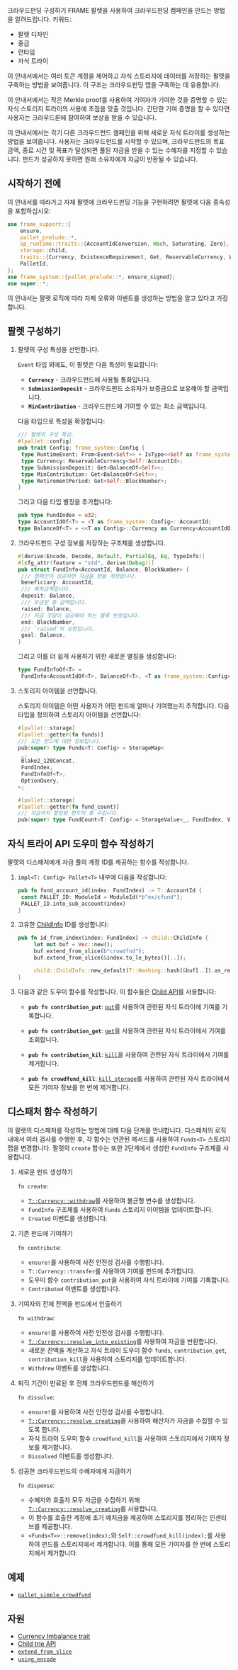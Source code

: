 크라우드펀딩 구성하기
FRAME 팔렛을 사용하여 크라우드펀딩 캠페인을 만드는 방법을 알려드립니다.
키워드:
  - 팔렛 디자인
  - 중급
  - 런타임
  - 자식 트라이

이 안내서에서는 여러 토큰 계정을 제어하고 자식 스토리지에 데이터를 저장하는 팔렛을 구축하는 방법을 보여줍니다.
이 구조는 크라우드펀딩 앱을 구축하는 데 유용합니다.

이 안내서에서는 작은 Merkle proof를 사용하여 기여자가 기여한 것을 증명할 수 있는 자식 스토리지 트라이의 사용에 초점을 맞출 것입니다.
간단한 기여 증명을 할 수 있다면 사용자는 크라우드론에 참여하여 보상을 받을 수 있습니다.

이 안내서에서는 각기 다른 크라우드펀드 캠페인을 위해 새로운 자식 트라이를 생성하는 방법을 보여줍니다.
사용자는 크라우드펀드를 시작할 수 있으며, 크라우드펀드의 목표 금액, 종료 시간 및 목표가 달성되면 풀된 자금을 받을 수 있는 수혜자를 지정할 수 있습니다.
펀드가 성공하지 못하면 원래 소유자에게 자금이 반환될 수 있습니다.

## 시작하기 전에

이 안내서를 따라가고 자체 팔렛에 크라우드펀딩 기능을 구현하려면 팔렛에 다음 종속성을 포함하십시오:

```rust
use frame_support::{
	ensure,
	pallet_prelude::*,
	sp_runtime::traits::{AccountIdConversion, Hash, Saturating, Zero},
	storage::child,
	traits::{Currency, ExistenceRequirement, Get, ReservableCurrency, WithdrawReasons},
	PalletId,
};
use frame_system::{pallet_prelude::*, ensure_signed};
use super::*;
```

이 안내서는 팔렛 로직에 따라 자체 오류와 이벤트를 생성하는 방법을 알고 있다고 가정합니다.

## 팔렛 구성하기

1. 팔렛의 구성 특성을 선언합니다.

   `Event` 타입 외에도, 이 팔렛은 다음 특성이 필요합니다:

   - **`Currency`** - 크라우드펀드에 사용될 통화입니다.
   - **`SubmissionDeposit`** - 크라우드펀드 소유자가 보증금으로 보유해야 할 금액입니다.
   - **`MinContribution`** - 크라우드펀드에 기여할 수 있는 최소 금액입니다.

   다음 타입으로 특성을 확장합니다:

   ```rust
   /// 팔렛의 구성 특성.
   #[pallet::config]
   pub trait Config: frame_system::Config {
   	type RuntimeEvent: From<Event<Self>> + IsType<<Self as frame_system::Config>::RuntimeEvent>;
   	type Currency: ReservableCurrency<Self::AccountId>;
   	type SubmissionDeposit: Get<BalanceOf<Self>>;
   	type MinContribution: Get<BalanceOf<Self>>;
   	type RetirementPeriod: Get<Self::BlockNumber>;
   }
   ```

   그리고 다음 타입 별칭을 추가합니다:

   ```rust
   pub type FundIndex = u32;
   type AccountIdOf<T> = <T as frame_system::Config>::AccountId;
   type BalanceOf<T> = <<T as Config>::Currency as Currency<AccountIdOf<T>>>::Balance;
   ```

1. 크라우드펀드 구성 정보를 저장하는 구조체를 생성합니다.

   ```rust
   #[derive(Encode, Decode, Default, PartialEq, Eq, TypeInfo)]
   #[cfg_attr(feature = "std", derive(Debug))]
   pub struct FundInfo<AccountId, Balance, BlockNumber> {
   	/// 캠페인이 성공하면 자금을 받을 계정입니다.
   	beneficiary: AccountId,
   	/// 예치금액입니다.
   	deposit: Balance,
   	/// 모금된 총 금액입니다.
   	raised: Balance,
   	/// 자금 조달이 성공해야 하는 블록 번호입니다.
   	end: BlockNumber,
   	/// `raised`의 상한입니다.
   	goal: Balance,
   }
   ```

   그리고 이를 더 쉽게 사용하기 위한 새로운 별칭을 생성합니다:

   ```rust
   type FundInfoOf<T> =
   	FundInfo<AccountIdOf<T>, BalanceOf<T>, <T as frame_system::Config>::BlockNumber>;
   ```

1. 스토리지 아이템을 선언합니다.

   스토리지 아이템은 어떤 사용자가 어떤 펀드에 얼마나 기여했는지 추적합니다.
   다음 타입을 정의하여 스토리지 아이템을 선언합니다:

   ```rust
   #[pallet::storage]
   #[pallet::getter(fn funds)]
   /// 모든 펀드에 대한 정보입니다.
   pub(super) type Funds<T: Config> = StorageMap<
   	_,
   	Blake2_128Concat,
   	FundIndex,
   	FundInfoOf<T>,
   	OptionQuery,
   >;

   #[pallet::storage]
   #[pallet::getter(fn fund_count)]
   /// 지금까지 할당된 펀드의 총 수입니다.
   pub(super) type FundCount<T: Config> = StorageValue<_, FundIndex, ValueQuery>;
   ```

## 자식 트라이 API 도우미 함수 작성하기

팔렛의 디스패처에게 자금 풀의 계정 ID를 제공하는 함수를 작성합니다.

1. `impl<T: Config> Pallet<T>` 내부에 다음을 작성합니다:

   ```rust
   pub fn fund_account_id(index: FundIndex) -> T::AccountId {
   	const PALLET_ID: ModuleId = ModuleId(*b"ex/cfund");
   	PALLET_ID.into_sub_account(index)
   }
   ```

1. 고유한 [ChildInfo](https://paritytech.github.io/substrate/master/sp_storage/enum.ChildInfo.html) ID를 생성합니다:

   ```rust
   pub fn id_from_index(index: FundIndex) -> child::ChildInfo {
   		let mut buf = Vec::new();
   		buf.extend_from_slice(b"crowdfnd");
   		buf.extend_from_slice(&index.to_le_bytes()[..]);

   		child::ChildInfo::new_default(T::Hashing::hash(&buf[..]).as_ref())
   }
   ```

1. 다음과 같은 도우미 함수를 작성합니다. 이 함수들은 [Child API](https://paritytech.github.io/substrate/master/frame_support/storage/child/index.html)를 사용합니다:

   - **`pub fn contribution_put`**: [`put`](https://paritytech.github.io/substrate/master/frame_support/storage/child/fn.put.html)를 사용하여 관련된 자식 트라이에 기여를 기록합니다.

   - **`pub fn contribution_get`**: [`get`](https://paritytech.github.io/substrate/master/frame_support/storage/child/fn.get.html)을 사용하여 관련된 자식 트라이에서 기여를 조회합니다.

   - **`pub fn contribution_kil`**: [`kill`](https://paritytech.github.io/substrate/master/frame_support/storage/child/fn.kill.html)을 사용하여 관련된 자식 트라이에서 기여를 제거합니다.

   - **`pub fn crowdfund_kill`**: [`kill_storage`](https://paritytech.github.io/substrate/master/frame_support/storage/child/fn.kill_storage.html)를 사용하여 관련된 자식 트라이에서 모든 기여자 정보를 한 번에 제거합니다.

## 디스패처 함수 작성하기

이 팔렛의 디스패처를 작성하는 방법에 대해 다음 단계를 안내합니다.
디스패처의 로직 내에서 여러 검사를 수행한 후, 각 함수는 연관된 메서드를 사용하여 `Funds<T>` 스토리지 맵을 변경합니다.
팔렛의 `create` 함수는 또한 2단계에서 생성한 `FundInfo` 구조체를 사용합니다.

1. 새로운 펀드 생성하기

   `fn create`:

   - [`T::Currency::withdraw`](https://paritytech.github.io/substrate/master/frame_support/traits/tokens/currency/trait.Currency.html#tymethod.withdraw)를 사용하여 불균형 변수를 생성합니다.
   - `FundInfo` 구조체를 사용하여 `Funds` 스토리지 아이템을 업데이트합니다.
   - `Created` 이벤트를 생성합니다.

1. 기존 펀드에 기여하기

   `fn contribute`:

   - `ensure!`를 사용하여 사전 안전성 검사를 수행합니다.
   - `T::Currency::transfer`를 사용하여 기여를 펀드에 추가합니다.
   - 도우미 함수 `contribution_put`을 사용하여 자식 트라이에 기여를 기록합니다.
   - `Contributed` 이벤트를 생성합니다.

1. 기여자의 전체 잔액을 펀드에서 인출하기

   `fn withdraw`:

   - `ensure!`를 사용하여 사전 안전성 검사를 수행합니다.
   - [`T::Currency::resolve_into_existing`](https://paritytech.github.io/substrate/master/frame_support/traits/tokens/currency/trait.Currency.html#method.resolve_into_existing)를 사용하여 자금을 반환합니다.
   - 새로운 잔액을 계산하고 자식 트라이 도우미 함수 `funds`, `contribution_get`, `contribution_kill`을 사용하여 스토리지를 업데이트합니다.
   - `Withdrew` 이벤트를 생성합니다.

1. 퇴직 기간이 만료된 후 전체 크라우드펀드를 해산하기

   `fn dissolve`:

   - `ensure!`를 사용하여 사전 안전성 검사를 수행합니다.
   - [`T::Currency::resolve_creating`](https://paritytech.github.io/substrate/master/frame_support/traits/tokens/currency/trait.Currency.html#method.resolve_creating)을 사용하여 해산자가 자금을 수집할 수 있도록 합니다.
   - 자식 트라이 도우미 함수 `crowdfund_kill`을 사용하여 스토리지에서 기여자 정보를 제거합니다.
   - `Dissolved` 이벤트를 생성합니다.

1. 성공한 크라우드펀드의 수혜자에게 지급하기

   `fn dispense`:

   - 수혜자와 호출자 모두 자금을 수집하기 위해 [`T::Currency::resolve_creating`](https://paritytech.github.io/substrate/master/frame_support/traits/tokens/currency/trait.Currency.html#method.resolve_creating)를 사용합니다.
   - 이 함수를 호출한 계정에 초기 예치금을 제공하여 스토리지를 정리하는 인센티브를 제공합니다.
   - `<Funds<T>>::remove(index);`와 `Self::crowdfund_kill(index);`를 사용하여 펀드를 스토리지에서 제거합니다. 이를 통해 모든 기여자를 한 번에 스토리지에서 제거합니다.

## 예제

- [`pallet_simple_crowdfund`](https://github.com/substrate-developer-hub/substrate-how-to-guides/blob/main/example-code/template-node/pallets/simple-crowdfund/src/lib.rs#L1)

## 자원

- [Currency Imbalance trait](https://paritytech.github.io/substrate/master/frame_support/traits/tokens/imbalance/trait.Imbalance.html)
- [Child trie API](https://paritytech.github.io/substrate/master/frame_support/storage/child/index.html)
- [`extend_from_slice`](https://paritytech.github.io/substrate/master/frame_support/dispatch/struct.Vec.html#method.extend_from_slice)
- [`using_encode`](https://paritytech.github.io/substrate/master/frame_support/pallet_prelude/trait.Encode.html#method.using_encoded)